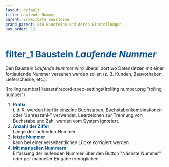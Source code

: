 ```yaml
---
layout: default
title: Laufende Nummer
parent: Erweiterte Bausteine
grand_parent: Die Bausteine und deren Einstellungen
nav_order: 12
---
```


# <span style="color:#0b5394"><span class="material-icons">filter_1</span> **Baustein *Laufende Nummer***</span>

Den Baustein *Laufende Nummer* wird überall dort wo Datensätzen mit einer fortlaufende Nummer versehen werden sollen
(z. B. Kunden, Bauvorhaben, Lieferscheine, etc.).

![rolling number](\assets\record-spec-settings\1rolling number.png "rolling number")

1. <span style="color:#0b5394">**Präfix**</span>  
    i. d. R. werden hierfür einzelne Buchstaben, Buchstabenkombinationen oder "Jahreszahl-" verwendet.
    Leerzeichen zur Trennung von Buchstabe und Zahl werden vom System ignoriert.
2. <span style="color:#0b5394">**Anzahl der Ziffer**</span>  
    Länge der laufenden Nummer
3. <span style="color:#0b5394">**letzte Nummer**</span>  
    kann bei einer versehentlichen Lücke korrigiert werden
4. <span style="color:#0b5394">**Mit manuellen Nummern**</span>  
    Erfassung der laufenden Nummer über den Button "Nächste Nummer" oder per manueller Eingabe ermöglichen